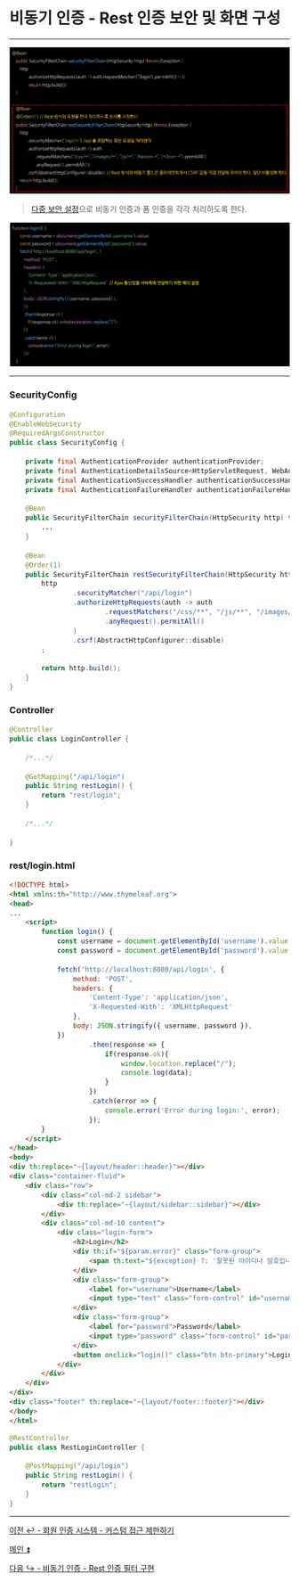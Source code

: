 # 비동기 인증 - Rest 인증 보안 및 화면 구성

---

![img.png](image/img.png)

> [다중 보안 설정](https://github.com/genesis12345678/TIL/blob/main/Spring/security/security/MultiSecurity/MultiSecurity.md)으로 비동기 인증과 폼 인증을 각각 처리하도록 한다.

![img_1.png](image/img_1.png)

---

### SecurityConfig

```java
@Configuration
@EnableWebSecurity
@RequiredArgsConstructor
public class SecurityConfig {

    private final AuthenticationProvider authenticationProvider;
    private final AuthenticationDetailsSource<HttpServletRequest, WebAuthenticationDetails> authenticationDetailsSource;
    private final AuthenticationSuccessHandler authenticationSuccessHandler;
    private final AuthenticationFailureHandler authenticationFailureHandler;

    @Bean
    public SecurityFilterChain securityFilterChain(HttpSecurity http) throws Exception {
        ...
    }

    @Bean
    @Order(1)
    public SecurityFilterChain restSecurityFilterChain(HttpSecurity http) throws Exception {
        http
                .securityMatcher("/api/login")
                .authorizeHttpRequests(auth -> auth
                        .requestMatchers("/css/**", "/js/**", "/images/**", "/webjars/**", "/favicon.*", "/*/icon-*").permitAll() //정적 자원 관리
                        .anyRequest().permitAll()
                )
                .csrf(AbstractHttpConfigurer::disable)
        ;

        return http.build();
    }
}
```

### Controller
```java
@Controller
public class LoginController {
    
    /*...*/
    
    @GetMapping("/api/login")
    public String restLogin() {
        return "rest/login";
    }
    
    /*...*/
    
}
```

### rest/login.html
```html
<!DOCTYPE html>
<html xmlns:th="http://www.thymeleaf.org">
<head>
...
    <script>
        function login() {
            const username = document.getElementById('username').value;
            const password = document.getElementById('password').value;

            fetch('http://localhost:8080/api/login', {
                method: 'POST',
                headers: {
                    'Content-Type': 'application/json',
                    'X-Requested-With': 'XMLHttpRequest'
                },
                body: JSON.stringify({ username, password }),
            })
                    .then(response => {
                        if(response.ok){
                            window.location.replace("/");
                            console.log(data);
                        }
                    })
                    .catch(error => {
                        console.error('Error during login:', error);
                    });
        }
    </script>
</head>
<body>
<div th:replace="~{layout/header::header}"></div>
<div class="container-fluid">
    <div class="row">
        <div class="col-md-2 sidebar">
            <div th:replace="~{layout/sidebar::sidebar}"></div>
        </div>
        <div class="col-md-10 content">
            <div class="login-form">
                <h2>Login</h2>
                <div th:if="${param.error}" class="form-group">
                    <span th:text="${exception} ?: '잘못된 아이디나 암호입니다'" class="alert alert-danger"></span>
                </div>
                <div class="form-group">
                    <label for="username">Username</label>
                    <input type="text" class="form-control" id="username" required>
                </div>
                <div class="form-group">
                    <label for="password">Password</label>
                    <input type="password" class="form-control" id="password" required>
                </div>
                <button onclick="login()" class="btn btn-primary">Login</button>
            </div>
        </div>
    </div>
</div>
<div class="footer" th:replace="~{layout/footer::footer}"></div>
</body>
</html>
```
```java
@RestController
public class RestLoginController {

    @PostMapping("/api/login")
    public String restLogin() {
        return "restLogin";
    }
}
```

---

[이전 ↩️ - 회원 인증 시스템 - 커스텀 접근 제한하기](https://github.com/genesis12345678/TIL/blob/main/Spring/security/security/Projects/%ED%9A%8C%EC%9B%90_%EC%9D%B8%EC%A6%9D_%EC%8B%9C%EC%8A%A4%ED%85%9C/%EC%A0%91%EA%B7%BC%EC%A0%9C%ED%95%9C/Main.md)

[메인 ⏫](https://github.com/genesis12345678/TIL/blob/main/Spring/security/security/main.md)

[다음 ↪️ - 비동기 인증 - Rest 인증 필터 구현](https://github.com/genesis12345678/TIL/blob/main/Spring/security/security/Projects/%EB%B9%84%EB%8F%99%EA%B8%B0_%EC%9D%B8%EC%A6%9D/%EC%9D%B8%EC%A6%9D%ED%95%84%ED%84%B0/Main.md)
